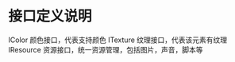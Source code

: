 接口定义说明
=======================
IColor 颜色接口，代表支持颜色
ITexture 纹理接口，代表该元素有纹理
IResource 资源接口，统一资源管理，包括图片，声音，脚本等